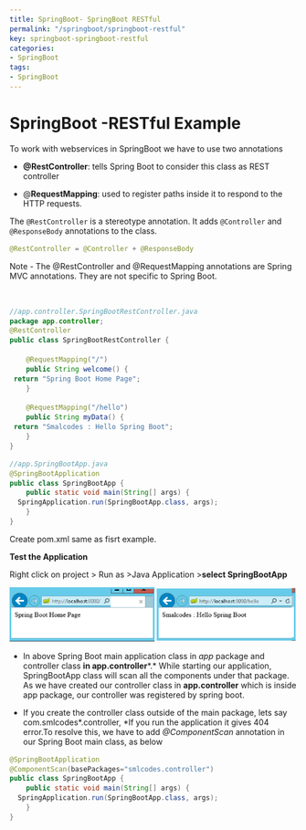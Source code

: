 ```yaml
---
title: SpringBoot- SpringBoot RESTful
permalink: "/springboot/springboot-restful"
key: springboot-springboot-restful
categories:
- SpringBoot
tags:
- SpringBoot
---
```


SpringBoot   -RESTful Example
=========================================

To work with webservices in SpringBoot we have to use two annotations

-   **@RestController**: tells Spring Boot to consider this class as
    REST controller

-   @**RequestMapping**: used to register paths inside it to respond to the
    HTTP requests.

The `@RestController` is a stereotype annotation. It adds `@Controller` and
`@ResponseBody` annotations to the class.
```java
@RestController = @Controller + @ResponseBody
```


Note - The @RestController and @RequestMapping annotations are Spring MVC
annotations. They are not specific to Spring Boot.

<br>

```java
//app.controller.SpringBootRestController.java
package app.controller;
@RestController
public class SpringBootRestController {

	@RequestMapping("/")
	public String welcome() {
 return "Spring Boot Home Page";
	}

	@RequestMapping("/hello")
	public String myData() {
 return "Smalcodes : Hello Spring Boot";
	}
}
```

```java
//app.SpringBootApp.java
@SpringBootApplication
public class SpringBootApp {
	public static void main(String[] args) {
  SpringApplication.run(SpringBootApp.class, args);
	}
}
```

Create pom.xml same as fisrt example.

**Test the Application**

Right click on project > Run as >Java Application >**select SpringBootApp**

![E:\\Users\\satyacodes\\Pictures\\12.png](media/e84acde1b6053bfbeabc313ef8b4b733.png)

-   In above Spring Boot main application class in *app* package and controller
    class **in app.controller***.* While starting our application, SpringBootApp
    class will scan all the components under that package.  As we have created
    our controller class in **app.controller** which is inside app package, our
    controller was registered by spring boot.

-   If you create the controller class outside of the main package, lets
    say com.smlcodes*.controller, *If you run the application it gives 404
    error.To resolve this,  we have to add *@ComponentScan* annotation in our
    Spring Boot main class, as below

```java
@SpringBootApplication
@ComponentScan(basePackages="smlcodes.controller")
public class SpringBootApp {
	public static void main(String[] args) {
  SpringApplication.run(SpringBootApp.class, args);
	}
}
```

